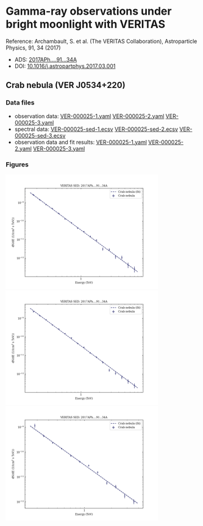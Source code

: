# Gamma-ray observations under bright moonlight with VERITAS

Reference:
Archambault, S. et al. (The VERITAS Collaboration), Astroparticle Physics, 91, 34 (2017)

- ADS: [2017APh....91...34A](http://adsabs.harvard.edu/abs/2017APh....91...34A)
- DOI: [10.1016/j.astropartphys.2017.03.001](https://doi.org/10.1016/j.astropartphys.2017.03.001)

## Crab nebula (VER J0534+220)
### Data files

- observation data: [VER-000025-1.yaml](VER-000025-1.yaml)  [VER-000025-2.yaml](VER-000025-2.yaml)  [VER-000025-3.yaml](VER-000025-3.yaml)
- spectral data: [VER-000025-sed-1.ecsv](VER-000025-sed-1.ecsv)  [VER-000025-sed-2.ecsv](VER-000025-sed-2.ecsv)  [VER-000025-sed-3.ecsv](VER-000025-sed-3.ecsv)
- observation data and fit results: [VER-000025-1.yaml](VER-000025-1.yaml)  [VER-000025-2.yaml](VER-000025-2.yaml)  [VER-000025-3.yaml](VER-000025-3.yaml)


### Figures

<img src="figures/2017APh....91...34A-VER-25-1-sed.png" alt="drawing" width="400"/>
<img src="figures/2017APh....91...34A-VER-25-2-sed.png" alt="drawing" width="400"/>
<img src="figures/2017APh....91...34A-VER-25-3-sed.png" alt="drawing" width="400"/>
